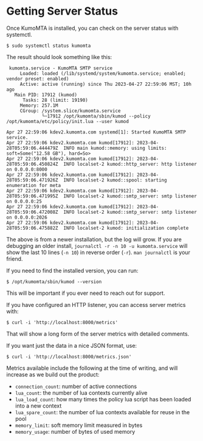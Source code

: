 # Getting Server Status

Once KumoMTA is installed, you can check on the server status with systemctl.

```console
$ sudo systemctl status kumomta
```

The result should look something like this:

```
 kumomta.service - KumoMTA SMTP service
     Loaded: loaded (/lib/systemd/system/kumomta.service; enabled; vendor preset: enabled)
     Active: active (running) since Thu 2023-04-27 22:59:06 MST; 10h ago
   Main PID: 17912 (kumod)
      Tasks: 28 (limit: 19190)
     Memory: 257.1M
     CGroup: /system.slice/kumomta.service
             └─17912 /opt/kumomta/sbin/kumod --policy /opt/kumomta/etc/policy/init.lua --user kumod

Apr 27 22:59:06 kdev2.kumomta.com systemd[1]: Started KumoMTA SMTP service.
Apr 27 22:59:06 kdev2.kumomta.com kumod[17912]: 2023-04-28T05:59:06.444479Z  INFO main kumod::memory: using limits: soft=Some("12.58 GB"), hard=So>
Apr 27 22:59:06 kdev2.kumomta.com kumod[17912]: 2023-04-28T05:59:06.450824Z  INFO localset-2 kumod::http_server: http listener on 0.0.0.0:8000
Apr 27 22:59:06 kdev2.kumomta.com kumod[17912]: 2023-04-28T05:59:06.471926Z  INFO localset-2 kumod::spool: starting enumeration for meta
Apr 27 22:59:06 kdev2.kumomta.com kumod[17912]: 2023-04-28T05:59:06.471995Z  INFO localset-2 kumod::smtp_server: smtp listener on 0.0.0.0:25
Apr 27 22:59:06 kdev2.kumomta.com kumod[17912]: 2023-04-28T05:59:06.472008Z  INFO localset-2 kumod::smtp_server: smtp listener on 0.0.0.0:2026
Apr 27 22:59:06 kdev2.kumomta.com kumod[17912]: 2023-04-28T05:59:06.475882Z  INFO localset-2 kumod: initialization complete
```

The above is from a newer installation, but the log will grow.  If you are
debugging an older install, `journalctl -r -n 10 -u kumomta.service` will show
the last 10 lines (`-n 10`) in reverse order (`-r`).  `man journalctl` is your
friend.

If you need to find the installed version, you can run:

```console
$ /opt/kumomta/sbin/kumod --version
```

This will be important if you ever need to reach out for support.

If you have configured an HTTP listener, you can access server metrics with:

```console
$ curl -i 'http://localhost:8000/metrics'
```

That will show a long form of the server metrics with detailed comments.

If you want just the data in a nice JSON format, use:

```console
$ curl -i 'http://localhost:8000/metrics.json'
```

Metrics available include the following at the time of writing, and will
increase as we build out the product:

  * `connection_count`: number of active connections
  * `lua_count`: the number of lua contexts currently alive
  * `lua_load_count`: how many times the policy lua script has been loaded into a new context
  * `lua_spare_count`: the number of lua contexts available for reuse in the pool
  * `memory_limit`: soft memory limit measured in bytes
  * `memory_usage`: number of bytes of used memory


